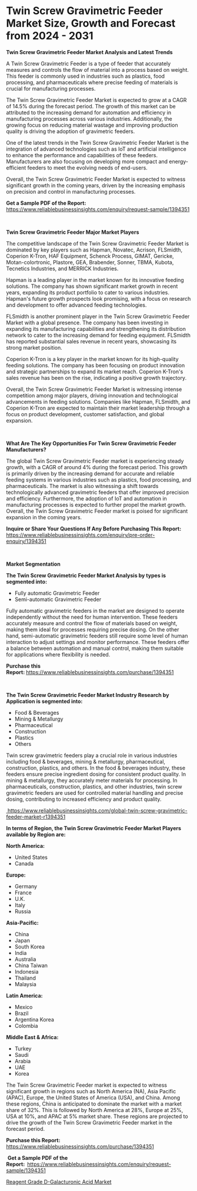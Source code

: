 <p><h1>Twin Screw Gravimetric Feeder Market Size, Growth and Forecast from 2024 - 2031</h1></p><p><strong>Twin Screw Gravimetric Feeder Market Analysis and Latest Trends</strong></p>
<p><p>A Twin Screw Gravimetric Feeder is a type of feeder that accurately measures and controls the flow of material into a process based on weight. This feeder is commonly used in industries such as plastics, food processing, and pharmaceuticals where precise feeding of materials is crucial for manufacturing processes.</p><p>The Twin Screw Gravimetric Feeder Market is expected to grow at a CAGR of 14.5% during the forecast period. The growth of this market can be attributed to the increasing demand for automation and efficiency in manufacturing processes across various industries. Additionally, the growing focus on reducing material wastage and improving production quality is driving the adoption of gravimetric feeders.</p><p>One of the latest trends in the Twin Screw Gravimetric Feeder Market is the integration of advanced technologies such as IoT and artificial intelligence to enhance the performance and capabilities of these feeders. Manufacturers are also focusing on developing more compact and energy-efficient feeders to meet the evolving needs of end-users.</p><p>Overall, the Twin Screw Gravimetric Feeder Market is expected to witness significant growth in the coming years, driven by the increasing emphasis on precision and control in manufacturing processes.</p></p>
<p><strong>Get a Sample PDF of the Report:&nbsp;</strong> <a href="https://www.reliablebusinessinsights.com/enquiry/request-sample/1394351">https://www.reliablebusinessinsights.com/enquiry/request-sample/1394351</a></p>
<p>&nbsp;</p>
<p><strong>Twin Screw Gravimetric Feeder Major Market Players</strong></p>
<p><p>The competitive landscape of the Twin Screw Gravimetric Feeder Market is dominated by key players such as Hapman, Novatec, Acrison, FLSmidth, Coperion K-Tron, HAF Equipment, Schenck Process, GIMAT, Gericke, Motan-colortronic, Plastore, GEA, Brabender, Sonner, TBMA, Kubota, Tecnetics Industries, and MERRICK Industries.</p><p>Hapman is a leading player in the market known for its innovative feeding solutions. The company has shown significant market growth in recent years, expanding its product portfolio to cater to various industries. Hapman's future growth prospects look promising, with a focus on research and development to offer advanced feeding technologies.</p><p>FLSmidth is another prominent player in the Twin Screw Gravimetric Feeder Market with a global presence. The company has been investing in expanding its manufacturing capabilities and strengthening its distribution network to cater to the increasing demand for feeding equipment. FLSmidth has reported substantial sales revenue in recent years, showcasing its strong market position.</p><p>Coperion K-Tron is a key player in the market known for its high-quality feeding solutions. The company has been focusing on product innovation and strategic partnerships to expand its market reach. Coperion K-Tron's sales revenue has been on the rise, indicating a positive growth trajectory.</p><p>Overall, the Twin Screw Gravimetric Feeder Market is witnessing intense competition among major players, driving innovation and technological advancements in feeding solutions. Companies like Hapman, FLSmidth, and Coperion K-Tron are expected to maintain their market leadership through a focus on product development, customer satisfaction, and global expansion.</p></p>
<p>&nbsp;</p>
<p><strong>What Are The Key Opportunities For Twin Screw Gravimetric Feeder Manufacturers?</strong></p>
<p><p>The global Twin Screw Gravimetric Feeder market is experiencing steady growth, with a CAGR of around 4% during the forecast period. This growth is primarily driven by the increasing demand for accurate and reliable feeding systems in various industries such as plastics, food processing, and pharmaceuticals. The market is also witnessing a shift towards technologically advanced gravimetric feeders that offer improved precision and efficiency. Furthermore, the adoption of IoT and automation in manufacturing processes is expected to further propel the market growth. Overall, the Twin Screw Gravimetric Feeder market is poised for significant expansion in the coming years.</p></p>
<p><strong>Inquire or Share Your Questions If Any Before Purchasing This Report:</strong> <a href="https://www.reliablebusinessinsights.com/enquiry/pre-order-enquiry/1394351">https://www.reliablebusinessinsights.com/enquiry/pre-order-enquiry/1394351</a></p>
<p>&nbsp;</p>
<p><strong>Market Segmentation</strong></p>
<p><strong>The Twin Screw Gravimetric Feeder Market Analysis by types is segmented into:</strong></p>
<p><ul><li>Fully automatic Gravimetric Feeder</li><li>Semi-automatic Gravimetric Feeder</li></ul></p>
<p><p>Fully automatic gravimetric feeders in the market are designed to operate independently without the need for human intervention. These feeders accurately measure and control the flow of materials based on weight, making them ideal for processes requiring precise dosing. On the other hand, semi-automatic gravimetric feeders still require some level of human interaction to adjust settings and monitor performance. These feeders offer a balance between automation and manual control, making them suitable for applications where flexibility is needed.</p></p>
<p><strong>Purchase this Report:&nbsp;</strong><a href="https://www.reliablebusinessinsights.com/purchase/1394351">https://www.reliablebusinessinsights.com/purchase/1394351</a></p>
<p>&nbsp;</p>
<p><strong>The Twin Screw Gravimetric Feeder Market Industry Research by Application is segmented into:</strong></p>
<p><ul><li>Food & Beverages</li><li>Mining & Metallurgy</li><li>Pharmaceutical</li><li>Construction</li><li>Plastics</li><li>Others</li></ul></p>
<p><p>Twin screw gravimetric feeders play a crucial role in various industries including food & beverages, mining & metallurgy, pharmaceutical, construction, plastics, and others. In the food & beverages industry, these feeders ensure precise ingredient dosing for consistent product quality. In mining & metallurgy, they accurately meter materials for processing. In pharmaceuticals, construction, plastics, and other industries, twin screw gravimetric feeders are used for controlled material handling and precise dosing, contributing to increased efficiency and product quality.</p></p>
<p><a href="https://www.reliablebusinessinsights.com/global-twin-screw-gravimetric-feeder-market-r1394351">&nbsp;https://www.reliablebusinessinsights.com/global-twin-screw-gravimetric-feeder-market-r1394351</a></p>
<p><strong>In terms of Region, the Twin Screw Gravimetric Feeder Market Players available by Region are:</strong></p>
<p>
    <p> <strong> North America: </strong>
        <ul>
            <li>United States</li>
            <li>Canada</li>
        </ul>
        </p> 
    <p> <strong> Europe: </strong>
        <ul>
            <li>Germany</li>
            <li>France</li>
            <li>U.K.</li>
            <li>Italy</li>
            <li>Russia</li>
        </ul>
        </p> 
    <p> <strong> Asia-Pacific: </strong>
        <ul>
            <li>China</li>
            <li>Japan</li>
            <li>South Korea</li>
            <li>India</li>
            <li>Australia</li>
            <li>China Taiwan</li>
            <li>Indonesia</li>
            <li>Thailand</li>
            <li>Malaysia</li>
        </ul>
        </p> 
    <p> <strong> Latin America: </strong>
        <ul>
            <li>Mexico</li>
            <li>Brazil</li>
            <li>Argentina Korea</li>
            <li>Colombia</li>
        </ul>
        </p> 
    <p> <strong> Middle East & Africa: </strong>
        <ul>
            <li>Turkey</li>
            <li>Saudi</li>
            <li>Arabia</li>
            <li>UAE</li>
            <li>Korea</li>
        </ul>
    </p>
    </p>
<p><p>The Twin Screw Gravimetric Feeder market is expected to witness significant growth in regions such as North America (NA), Asia Pacific (APAC), Europe, the United States of America (USA), and China. Among these regions, China is anticipated to dominate the market with a market share of 32%. This is followed by North America at 28%, Europe at 25%, USA at 10%, and APAC at 5% market share. These regions are projected to drive the growth of the Twin Screw Gravimetric Feeder market in the forecast period.</p></p>
<p><strong>Purchase this Report: </strong><a href="https://www.reliablebusinessinsights.com/purchase/1394351">https://www.reliablebusinessinsights.com/purchase/1394351</a></p>
<p>&nbsp;<strong>Get a Sample PDF of the Report:&nbsp;&nbsp;</strong><a href="https://www.reliablebusinessinsights.com/enquiry/request-sample/1394351">https://www.reliablebusinessinsights.com/enquiry/request-sample/1394351</a></p>
<p><strong></strong></p>
<p><p><a href="https://github.com/AnnChovey2023/Market-Research-Report-List-1/blob/main/reagent-grade-d-galacturonic-acid-market.md">Reagent Grade D-Galacturonic Acid Market</a></p></p>